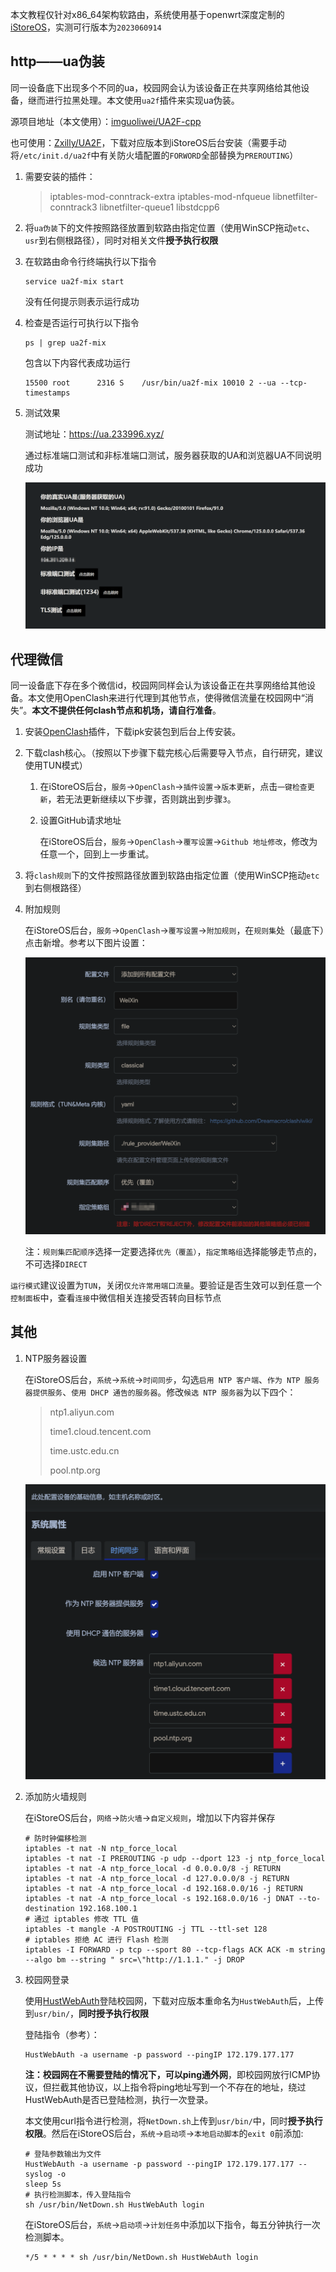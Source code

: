 本文教程仅针对x86_64架构软路由，系统使用基于openwrt深度定制的[iStoreOS](https://www.istoreos.com/)，实测可行版本为`2023060914`

## http——ua伪装

同一设备底下出现多个不同的ua，校园网会认为该设备正在共享网络给其他设备，继而进行拉黑处理。本文使用`ua2f`插件来实现ua伪装。

源项目地址（本文使用）：[imguoliwei/UA2F-cpp](https://github.com/imguoliwei/UA2F-cpp)

也可使用：[Zxilly/UA2F](https://github.com/Zxilly/UA2F)，下载对应版本到iStoreOS后台安装（需要手动将`/etc/init.d/ua2f`中有关防火墙配置的`FORWORD`全部替换为`PREROUTING`）

1. 需要安装的插件：

   > iptables-mod-conntrack-extra iptables-mod-nfqueue libnetfilter-conntrack3 libnetfilter-queue1 libstdcpp6

2. 将`ua伪装`下的文件按照路径放置到软路由指定位置（使用WinSCP拖动`etc`、`usr`到右侧根路径），同时对相关文件**授予执行权限**

3. 在软路由命令行终端执行以下指令

   ```shell
   service ua2f-mix start
   ```

   没有任何提示则表示运行成功

4. 检查是否运行可执行以下指令

   ```shell
   ps | grep ua2f-mix
   ```

   包含以下内容代表成功运行

   ```shell
   15500 root      2316 S    /usr/bin/ua2f-mix 10010 2 --ua --tcp-timestamps
   ```
   
5. 测试效果

   测试地址：https://ua.233996.xyz/

   通过标准端口测试和非标准端口测试，服务器获取的UA和浏览器UA不同说明成功

   ![](./img/ua_test.jpg)

## 代理微信

同一设备底下存在多个微信id，校园网同样会认为该设备正在共享网络给其他设备。本文使用OpenClash来进行代理到其他节点，使得微信流量在校园网中“消失”。**本文不提供任何clash节点和机场，请自行准备**。

1. 安装[OpenClash](https://github.com/vernesong/OpenClash)插件，下载ipk安装包到后台上传安装。

2. 下载clash核心。（按照以下步骤下载完核心后需要导入节点，自行研究，建议使用TUN模式）

   1. 在iStoreOS后台，`服务`->`OpenClash`->`插件设置`->`版本更新`，点击`一键检查更新`，若无法更新继续以下步骤，否则跳出到步骤`3`。

   2. 设置GitHub请求地址

      在iStoreOS后台，`服务`->`OpenClash`->`覆写设置`->`Github 地址修改`，修改为任意一个，回到上一步重试。

3. 将`clash规则`下的文件按照路径放置到软路由指定位置（使用WinSCP拖动`etc`到右侧根路径）

4. 附加规则

   在iStoreOS后台，`服务`->`OpenClash`->`覆写设置`->`附加规则`，在`规则集`处（最底下）点击新增。参考以下图片设置：

   ![](./img/clash_rule.jpg)

   注：`规则集匹配顺序`选择一定要选择`优先（覆盖）`，`指定策略组`选择能够走节点的，不可选择`DIRECT`

`运行模式`建议设置为`TUN`，关闭`仅允许常用端口流量`。要验证是否生效可以到任意一个`控制面板`中，查看`连接`中微信相关连接受否转向目标节点

## 其他

1. NTP服务器设置

   在iStoreOS后台，`系统`->`系统`->`时间同步`，勾选`启用 NTP 客户端`、`作为 NTP 服务器提供服务`、`使用 DHCP 通告的服务器`。修改`候选 NTP 服务器`为以下四个：

   > ntp1.aliyun.com
   >
   > time1.cloud.tencent.com
   >
   > time.ustc.edu.cn
   >
   > pool.ntp.org

   ![](./img/ntp.jpg)

2. 添加防火墙规则

   在iStoreOS后台，`网络`->`防火墙`->`自定义规则`，增加以下内容并保存

   ```shell
   # 防时钟偏移检测
   iptables -t nat -N ntp_force_local
   iptables -t nat -I PREROUTING -p udp --dport 123 -j ntp_force_local
   iptables -t nat -A ntp_force_local -d 0.0.0.0/8 -j RETURN
   iptables -t nat -A ntp_force_local -d 127.0.0.0/8 -j RETURN
   iptables -t nat -A ntp_force_local -d 192.168.0.0/16 -j RETURN
   iptables -t nat -A ntp_force_local -s 192.168.0.0/16 -j DNAT --to-destination 192.168.100.1
   # 通过 iptables 修改 TTL 值
   iptables -t mangle -A POSTROUTING -j TTL --ttl-set 128
   # iptables 拒绝 AC 进行 Flash 检测
   iptables -I FORWARD -p tcp --sport 80 --tcp-flags ACK ACK -m string --algo bm --string " src=\"http://1.1.1." -j DROP
   ```

3. 校园网登录

   使用[HustWebAuth](https://github.com/a76yyyy/HustWebAuth)登陆校园网，下载对应版本重命名为`HustWebAuth`后，上传到`usr/bin/`，**同时授予执行权限**

   登陆指令（参考）：

   ```shell
   HustWebAuth -a username -p password --pingIP 172.179.177.177 
   ```

   **注：校园网在不需要登陆的情况下，可以ping通外网**，即校园网放行ICMP协议，但拦截其他协议，以上指令将ping地址写到一个不存在的地址，绕过HustWebAuth是否已登陆检测，执行一次登录。

   本文使用curl指令进行检测，将`NetDown.sh`上传到`usr/bin/`中，同时**授予执行权限**。然后在iStoreOS后台，`系统`->`启动项`->`本地启动脚本`的`exit 0`前添加:

   ```shell
   # 登陆参数输出为文件
   HustWebAuth -a username -p password --pingIP 172.179.177.177 --syslog -o
   sleep 5s
   # 执行检测脚本，传入登陆指令
   sh /usr/bin/NetDown.sh HustWebAuth login
   ```

   在iStoreOS后台，`系统`->`启动项`->`计划任务`中添加以下指令，每五分钟执行一次检测脚本。

   ```shell
   */5 * * * * sh /usr/bin/NetDown.sh HustWebAuth login
   ```

